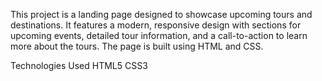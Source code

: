 This project is a landing page designed to showcase upcoming tours and destinations. It features a modern, responsive design with sections for upcoming events, detailed tour information, and a call-to-action to learn more about the tours. The page is built using HTML and CSS.

Technologies Used
HTML5
CSS3
